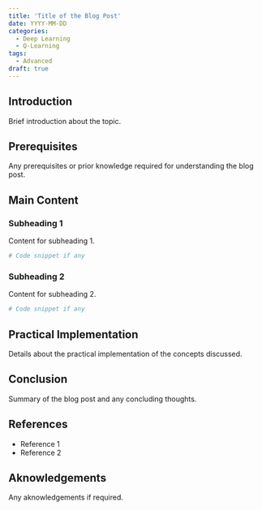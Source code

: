 ```yaml
---
title: 'Title of the Blog Post'
date: YYYY-MM-DD
categories:
  - Deep Learning
  - Q-Learning
tags:
  - Advanced
draft: true
---
```


## Introduction

Brief introduction about the topic.

## Prerequisites

Any prerequisites or prior knowledge required for understanding the blog post.

## Main Content

### Subheading 1

Content for subheading 1.

```python
# Code snippet if any
```

### Subheading 2

Content for subheading 2.

```python
# Code snippet if any
```

## Practical Implementation

Details about the practical implementation of the concepts discussed.

## Conclusion

Summary of the blog post and any concluding thoughts.

## References

- Reference 1
- Reference 2

## Aknowledgements

Any aknowledgements if required.
